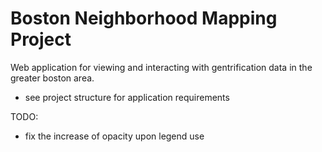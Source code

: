 # Boston Neighborhood Mapping Project
Web application for viewing and interacting with gentrification data in the greater boston area.
- see project structure for application requirements


TODO:
- fix the increase of opacity upon legend use